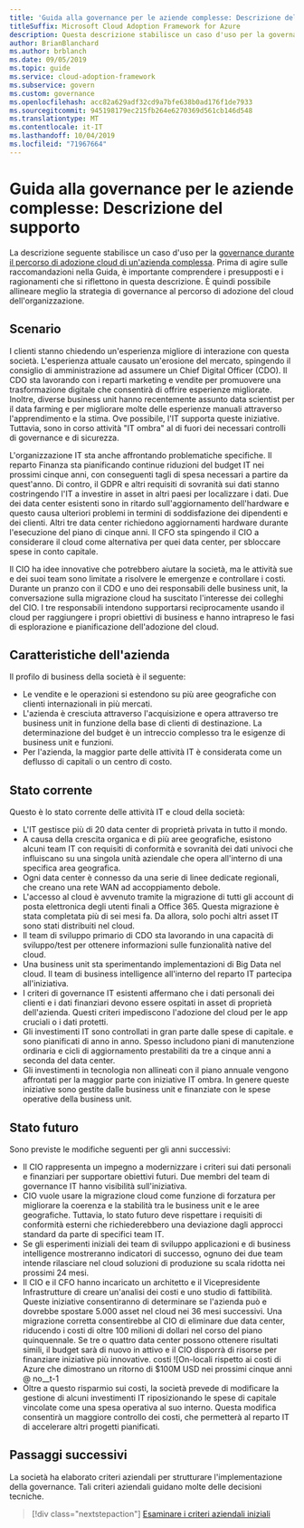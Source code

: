 ```yaml
---
title: 'Guida alla governance per le aziende complesse: Descrizione del supporto'
titleSuffix: Microsoft Cloud Adoption Framework for Azure
description: Questa descrizione stabilisce un caso d'uso per la governance durante un percorso di adozione del cloud di un'azienda complessa.
author: BrianBlanchard
ms.author: brblanch
ms.date: 09/05/2019
ms.topic: guide
ms.service: cloud-adoption-framework
ms.subservice: govern
ms.custom: governance
ms.openlocfilehash: acc82a629adf32cd9a7bfe638b0ad176f1de7933
ms.sourcegitcommit: 945198179ec215fb264e6270369d561cb146d548
ms.translationtype: MT
ms.contentlocale: it-IT
ms.lasthandoff: 10/04/2019
ms.locfileid: "71967664"
---
```

# <a name="governance-guide-for-complex-enterprises-the-supporting-narrative"></a>Guida alla governance per le aziende complesse: Descrizione del supporto

La descrizione seguente stabilisce un caso d'uso per la [governance durante il percorso di adozione cloud di un'azienda complessa](./index.md). Prima di agire sulle raccomandazioni nella Guida, è importante comprendere i presupposti e i ragionamenti che si riflettono in questa descrizione. È quindi possibile allineare meglio la strategia di governance al percorso di adozione del cloud dell'organizzazione.

## <a name="back-story"></a>Scenario

I clienti stanno chiedendo un'esperienza migliore di interazione con questa società. L'esperienza attuale causato un'erosione del mercato, spingendo il consiglio di amministrazione ad assumere un Chief Digital Officer (CDO). Il CDO sta lavorando con i reparti marketing e vendite per promuovere una trasformazione digitale che consentirà di offrire esperienze migliorate. Inoltre, diverse business unit hanno recentemente assunto data scientist per il data farming e per migliorare molte delle esperienze manuali attraverso l'apprendimento e la stima. Ove possibile, l'IT supporta queste iniziative. Tuttavia, sono in corso attività "IT ombra" al di fuori dei necessari controlli di governance e di sicurezza.

L'organizzazione IT sta anche affrontando problematiche specifiche. Il reparto Finanza sta pianificando continue riduzioni del budget IT nei prossimi cinque anni, con conseguenti tagli di spesa necessari a partire da quest'anno. Di contro, il GDPR e altri requisiti di sovranità sui dati stanno costringendo l'IT a investire in asset in altri paesi per localizzare i dati. Due dei data center esistenti sono in ritardo sull'aggiornamento dell'hardware e questo causa ulteriori problemi in termini di soddisfazione dei dipendenti e dei clienti. Altri tre data center richiedono aggiornamenti hardware durante l'esecuzione del piano di cinque anni. Il CFO sta spingendo il CIO a considerare il cloud come alternativa per quei data center, per sbloccare spese in conto capitale.

Il CIO ha idee innovative che potrebbero aiutare la società, ma le attività sue e dei suoi team sono limitate a risolvere le emergenze e controllare i costi. Durante un pranzo con il CDO e uno dei responsabili delle business unit, la conversazione sulla migrazione cloud ha suscitato l'interesse dei colleghi del CIO. I tre responsabili intendono supportarsi reciprocamente usando il cloud per raggiungere i propri obiettivi di business e hanno intrapreso le fasi di esplorazione e pianificazione dell'adozione del cloud.

## <a name="business-characteristics"></a>Caratteristiche dell'azienda

Il profilo di business della società è il seguente:

- Le vendite e le operazioni si estendono su più aree geografiche con clienti internazionali in più mercati.
- L'azienda è cresciuta attraverso l'acquisizione e opera attraverso tre business unit in funzione della base di clienti di destinazione. La determinazione del budget è un intreccio complesso tra le esigenze di business unit e funzioni.
- Per l'azienda, la maggior parte delle attività IT è considerata come un deflusso di capitali o un centro di costo.

## <a name="current-state"></a>Stato corrente

Questo è lo stato corrente delle attività IT e cloud della società:

- L'IT gestisce più di 20 data center di proprietà privata in tutto il mondo.
- A causa della crescita organica e di più aree geografiche, esistono alcuni team IT con requisiti di conformità e sovranità dei dati univoci che influiscano su una singola unità aziendale che opera all'interno di una specifica area geografica.
- Ogni data center è connesso da una serie di linee dedicate regionali, che creano una rete WAN ad accoppiamento debole.
- L'accesso al cloud è avvenuto tramite la migrazione di tutti gli account di posta elettronica degli utenti finali a Office 365. Questa migrazione è stata completata più di sei mesi fa. Da allora, solo pochi altri asset IT sono stati distribuiti nel cloud.
- Il team di sviluppo primario di CDO sta lavorando in una capacità di sviluppo/test per ottenere informazioni sulle funzionalità native del cloud.
- Una business unit sta sperimentando implementazioni di Big Data nel cloud. Il team di business intelligence all'interno del reparto IT partecipa all'iniziativa.
- I criteri di governance IT esistenti affermano che i dati personali dei clienti e i dati finanziari devono essere ospitati in asset di proprietà dell'azienda. Questi criteri impediscono l'adozione del cloud per le app cruciali o i dati protetti.
- Gli investimenti IT sono controllati in gran parte dalle spese di capitale. e sono pianificati di anno in anno. Spesso includono piani di manutenzione ordinaria e cicli di aggiornamento prestabiliti da tre a cinque anni a seconda del data center.
- Gli investimenti in tecnologia non allineati con il piano annuale vengono affrontati per la maggior parte con iniziative IT ombra. In genere queste iniziative sono gestite dalle business unit e finanziate con le spese operative della business unit.

## <a name="future-state"></a>Stato futuro

Sono previste le modifiche seguenti per gli anni successivi:

- Il CIO rappresenta un impegno a modernizzare i criteri sui dati personali e finanziari per supportare obiettivi futuri. Due membri del team di governance IT hanno visibilità sull'iniziativa.
- CIO vuole usare la migrazione cloud come funzione di forzatura per migliorare la coerenza e la stabilità tra le business unit e le aree geografiche. Tuttavia, lo stato futuro deve rispettare i requisiti di conformità esterni che richiederebbero una deviazione dagli approcci standard da parte di specifici team IT.
- Se gli esperimenti iniziali dei team di sviluppo applicazioni e di business intelligence mostreranno indicatori di successo, ognuno dei due team intende rilasciare nel cloud soluzioni di produzione su scala ridotta nei prossimi 24 mesi.
- Il CIO e il CFO hanno incaricato un architetto e il Vicepresidente Infrastrutture di creare un'analisi dei costi e uno studio di fattibilità. Queste iniziative consentiranno di determinare se l'azienda può e dovrebbe spostare 5.000 asset nel cloud nei 36 mesi successivi. Una migrazione corretta consentirebbe al CIO di eliminare due data center, riducendo i costi di oltre 100 milioni di dollari nel corso del piano quinquennale. Se tre o quattro data center possono ottenere risultati simili, il budget sarà di nuovo in attivo e il CIO disporrà di risorse per finanziare iniziative più innovative.
    costi ![On-locali rispetto ai costi di Azure che dimostrano un ritorno di $100M USD nei prossimi cinque anni @ no__t-1
- Oltre a questo risparmio sui costi, la società prevede di modificare la gestione di alcuni investimenti IT riposizionando le spese di capitale vincolate come una spesa operativa al suo interno. Questa modifica consentirà un maggiore controllo dei costi, che permetterà al reparto IT di accelerare altri progetti pianificati.

## <a name="next-steps"></a>Passaggi successivi

La società ha elaborato criteri aziendali per strutturare l'implementazione della governance. Tali criteri aziendali guidano molte delle decisioni tecniche.

> [!div class="nextstepaction"]
> [Esaminare i criteri aziendali iniziali](./initial-corporate-policy.md)
